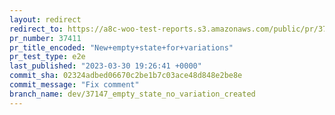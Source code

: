```yaml
---
layout: redirect
redirect_to: https://a8c-woo-test-reports.s3.amazonaws.com/public/pr/37411/e2e/index.html
pr_number: 37411
pr_title_encoded: "New+empty+state+for+variations"
pr_test_type: e2e
last_published: "2023-03-30 19:26:41 +0000"
commit_sha: 02324adbed06670c2be1b7c03ace48d848e2be8e
commit_message: "Fix comment"
branch_name: dev/37147_empty_state_no_variation_created
---
```

